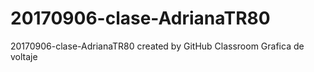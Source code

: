 # 20170906-clase-AdrianaTR80
20170906-clase-AdrianaTR80 created by GitHub Classroom
Grafica de voltaje
